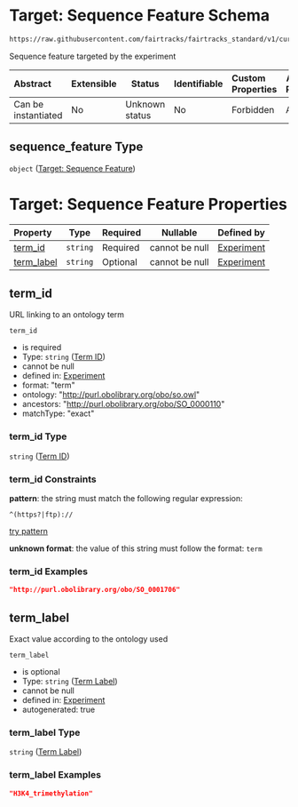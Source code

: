 # Target: Sequence Feature Schema

```txt
https://raw.githubusercontent.com/fairtracks/fairtracks_standard/v1/current/json/schema/fairtracks_experiment.schema.json#/properties/target/properties/sequence_feature
```

Sequence feature targeted by the experiment


| Abstract            | Extensible | Status         | Identifiable | Custom Properties | Additional Properties | Access Restrictions | Defined In                                                                                                     |
| :------------------ | ---------- | -------------- | ------------ | :---------------- | --------------------- | ------------------- | -------------------------------------------------------------------------------------------------------------- |
| Can be instantiated | No         | Unknown status | No           | Forbidden         | Allowed               | none                | [fairtracks_experiment.schema.json\*](../json/schema/fairtracks_experiment.schema.json "open original schema") |

## sequence_feature Type

`object` ([Target: Sequence Feature](fairtracks_experiment-properties-experiment-target-properties-target-sequence-feature.md))

# Target: Sequence Feature Properties

| Property                  | Type     | Required | Nullable       | Defined by                                                                                                                                                                                                                                                                                                                         |
| :------------------------ | -------- | -------- | -------------- | :--------------------------------------------------------------------------------------------------------------------------------------------------------------------------------------------------------------------------------------------------------------------------------------------------------------------------------- |
| [term_id](#term_id)       | `string` | Required | cannot be null | [Experiment](fairtracks_experiment-properties-experiment-target-properties-target-sequence-feature-properties-term-id.md "https://raw.githubusercontent.com/fairtracks/fairtracks_standard/v1/current/json/schema/fairtracks_experiment.schema.json#/properties/target/properties/sequence_feature/properties/term_id")       |
| [term_label](#term_label) | `string` | Optional | cannot be null | [Experiment](fairtracks_experiment-properties-experiment-target-properties-target-sequence-feature-properties-term-label.md "https://raw.githubusercontent.com/fairtracks/fairtracks_standard/v1/current/json/schema/fairtracks_experiment.schema.json#/properties/target/properties/sequence_feature/properties/term_label") |

## term_id

URL linking to an ontology term


`term_id`

-   is required
-   Type: `string` ([Term ID](fairtracks_experiment-properties-experiment-target-properties-target-sequence-feature-properties-term-id.md))
-   cannot be null
-   defined in: [Experiment](fairtracks_experiment-properties-experiment-target-properties-target-sequence-feature-properties-term-id.md "https://raw.githubusercontent.com/fairtracks/fairtracks_standard/v1/current/json/schema/fairtracks_experiment.schema.json#/properties/target/properties/sequence_feature/properties/term_id")
-   format: "term"
-   ontology: "http://purl.obolibrary.org/obo/so.owl"
-   ancestors: "http://purl.obolibrary.org/obo/SO_0000110"
-   matchType: "exact"

### term_id Type

`string` ([Term ID](fairtracks_experiment-properties-experiment-target-properties-target-sequence-feature-properties-term-id.md))

### term_id Constraints

**pattern**: the string must match the following regular expression: 

```regexp
^(https?|ftp)://
```

[try pattern](https://regexr.com/?expression=%5E(https%3F%7Cftp)%3A%2F%2F "try regular expression with regexr.com")

**unknown format**: the value of this string must follow the format: `term`

### term_id Examples

```json
"http://purl.obolibrary.org/obo/SO_0001706"
```

## term_label

Exact value according to the ontology used


`term_label`

-   is optional
-   Type: `string` ([Term Label](fairtracks_experiment-properties-experiment-target-properties-target-sequence-feature-properties-term-label.md))
-   cannot be null
-   defined in: [Experiment](fairtracks_experiment-properties-experiment-target-properties-target-sequence-feature-properties-term-label.md "https://raw.githubusercontent.com/fairtracks/fairtracks_standard/v1/current/json/schema/fairtracks_experiment.schema.json#/properties/target/properties/sequence_feature/properties/term_label")
-   autogenerated: true

### term_label Type

`string` ([Term Label](fairtracks_experiment-properties-experiment-target-properties-target-sequence-feature-properties-term-label.md))

### term_label Examples

```json
"H3K4_trimethylation"
```
